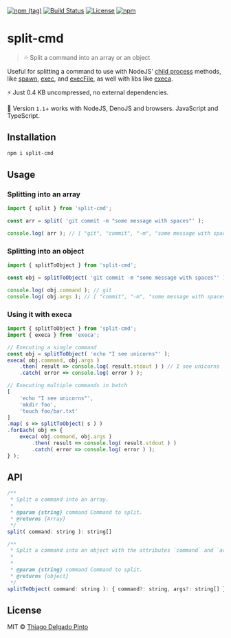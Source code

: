 [![npm (tag)](https://img.shields.io/npm/v/split-cmd?color=green&label=NPM&style=for-the-badge)](https://github.com/thiagodp/split-cmd/releases)
[![Build Status](https://img.shields.io/github/actions/workflow/status/thiagodp/split-cmd/test.yml?style=for-the-badge)](https://github.com/thiagodp/split-cmd/actions)
[![License](https://img.shields.io/npm/l/split-cmd.svg?style=for-the-badge&color=green)](https://github.com/thiagodp/split-cmd/blob/master/LICENSE.txt)
[![npm](https://img.shields.io/npm/dt/split-cmd?style=for-the-badge&color=green)](https://www.npmjs.com/package/split-cmd)

# split-cmd

> 💦 Split a command into an array or an object

Useful for splitting a command to use with NodeJS' [child process](https://nodejs.org/api/child_process.html) methods, like [spawn](https://nodejs.org/api/child_process.html#child_process_child_process_spawn_command_args_options), [exec](https://nodejs.org/api/child_process.html#child_process_child_process_exec_command_options_callback), and [execFile](https://nodejs.org/api/child_process.html#child_process_child_process_execfile_file_args_options_callback), as well with libs like [execa](https://github.com/sindresorhus/execa).

⚡ Just 0.4 KB uncompressed, no external dependencies.

🎯 Version `1.1`+ works with NodeJS, DenoJS and browsers. JavaScript and TypeScript.

## Installation

```bash
npm i split-cmd
```

## Usage

### Splitting into an array

```js
import { split } from 'split-cmd';

const arr = split( 'git commit -m "some message with spaces"' );

console.log( arr ); // [ "git", "commit", "-m", "some message with spaces" ]
```

### Splitting into an object

```js
import { splitToObject } from 'split-cmd';

const obj = splitToObject( 'git commit -m "some message with spaces"' );

console.log( obj.command ); // git
console.log( obj.args ); // [ "commit", "-m", "some message with spaces" ]
```

### Using it with execa

```js
import { splitToObject } from 'split-cmd';
import { execa } from 'execa';

// Executing a single command
const obj = splitToObject( 'echo "I see unicorns"' );
execa( obj.command, obj.args )
    .then( result => console.log( result.stdout ) ) // I see unicorns
    .catch( error => console.log( error ) );

// Executing multiple commands in batch
[
    'echo "I see unicorns"',
    'mkdir foo',
    'touch foo/bar.txt'
]
.map( s => splitToObject( s ) )
.forEach( obj => {
    execa( obj.command, obj.args )
        .then( result => console.log( result.stdout ) )
        .catch( error => console.log( error ) );
} );
```

## API

```js
/**
 * Split a command into an array.
 *
 * @param {string} command Command to split.
 * @returns {Array}
 */
split( command: string ): string[]

/**
 * Split a command into an object with the attributes `command` and `args`.
 *
 *
 * @param {string} command Command to split.
 * @returns {object}
 */
splitToObject( command: string ): { command?: string, args?: string[] }
```

## License

MIT © [Thiago Delgado Pinto](https://github.com/thiagodp)
